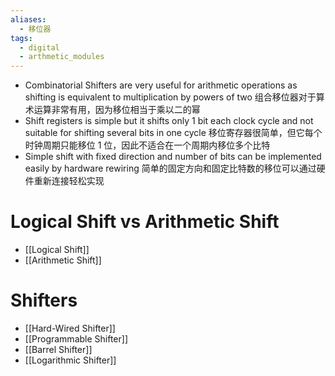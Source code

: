 ```yaml
---
aliases:
  - 移位器
tags:
  - digital
  - arthmetic_modules
---
```

- Combinatorial Shifters are very useful for arithmetic operations as shifting is equivalent to multiplication by powers of two
  组合移位器对于算术运算非常有用，因为移位相当于乘以二的幂
- Shift registers is simple but it shifts only 1 bit each clock cycle and not suitable for shifting several bits in one cycle
  移位寄存器很简单，但它每个时钟周期只能移位 1 位，因此不适合在一个周期内移位多个比特
- Simple shift with fixed direction and number of bits can be implemented easily by hardware rewiring
  简单的固定方向和固定比特数的移位可以通过硬件重新连接轻松实现
# Logical Shift vs Arithmetic Shift

- [[Logical Shift]]
- [[Arithmetic Shift]]

# Shifters

- [[Hard-Wired Shifter]]
- [[Programmable Shifter]]
- [[Barrel Shifter]]
- [[Logarithmic Shifter]]

